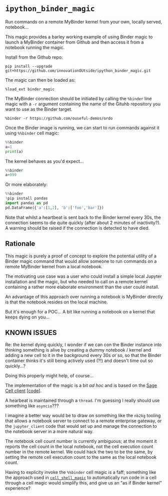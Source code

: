 # `ipython_binder_magic`
Run commands on a remote MyBinder kernel from your own, locally served, notebook...

This magic provides a barley working example of using Binder magic to launch a MyBinder container from Github and then access it from a notebook running the magic.

Install from the Github repo:

`pip install --upgrade git+https://github.com/innovationOUtside/ipython_binder_magic.git`

The magic can then be loaded as:

`%load_ext binder_magic`

The MyBinder connection should be initiated by calling the `%binder` line magic with a `-r` argument containing the name of the Gituhb repository you want to use as the Binder target.

`%binder -r https://github.com/ouseful-demos/ordo`


Once the Binder image is running, we can start to run commands against it using `%%binder` cell magic:

```python
%%binder
a=1
print(a)
```

The kernel behaves as you'd expect...

```python
%%binder
a+999
```

Or more elaborately:

```python
%%binder
!pip install pandas
import pandas as pd
pd.DataFrame({'a':[1,2], 'b':['foo','bar']})
```

Note that whilst a heartbeat is sent back to the Binder kernel every 30s, the connection seems to die quite quickly (after about 2 minutes of inactivity?). A warning should be raised if the connection is detected to have died.

## Rationale
This magic is purely a proof of concept to explore the potential utility of a Binder magic command that would allow someone to run commands on a remote MyBinder kernel from a local notebook.

The motivating use case was a user who could install a simple local Jupyter installation and the magic, but who needed to call on a remote kernel containing a rather more elaborate environment than the user could install.

An advantage of this approach over running a notebook is MyBinder directly is that the notebook resides on the local machine.

But it's enough for a POC... A bit like running a notebook on a kernel that keeps dying on you...

## KNOWN ISSUES

Re: the kernel dying quickly, I wonder if we can con the Binder instance into thinking something is alive by creating a dummy notebook / kernel and adding a new cell to it in the background every 30s or so, so that the Binder container thinks it's still being actively used (?!) and doesn't time out so quickly...?

Doing this properly might help, of course...

The implementation of the magic is a bit *ad hoc* and is based on the  [Sage Cell client](https://sagecell.sagemath.org/) [[code](https://github.com/sagemath/sagecell/blob/master/contrib/sagecell-client/sagecell-client.py)].

A hearbeat is maintained through a `thread`. I'm guessing I really should use something like `asyncio`???

I imagine a better way would be to draw on something like the `nb2kg` tooling that allows a notebook server to connect to a remote enterprise gateway, or the `jupyter_client` code that would set up and manage the connection to the notebook server in a more natural way.

The notebook cell count number is currently ambiguous; at the moment it reports the cell count in the local notebook, not the cell execution count number in the remote kernel. We could hack the two to be the same, by setting the remote cell execution count to the same as the local notebook count.

Having to explicity invoke the `%%binder` cell magic is a faff; something like the approach used in [`cell_shell_magic`](https://github.com/innovationOUtside/cell_shell_magic) to automatically run code in a cell through a cell magic would simplify this, and give us an "as if Binder kernel" experience?



